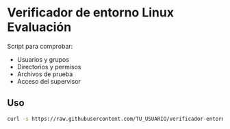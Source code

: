 # Verificador de entorno Linux Evaluación

Script para comprobar:
- Usuarios y grupos
- Directorios y permisos
- Archivos de prueba
- Acceso del supervisor

## Uso

```bash
curl -s https://raw.githubusercontent.com/TU_USUARIO/verificador-entorno-linux/main/verificar_entorno.sh | sudo bash
